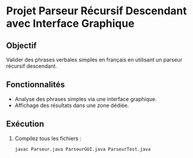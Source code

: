 # Projet Parseur Récursif Descendant avec Interface Graphique

## Objectif
Valider des phrases verbales simples en français en utilisant un parseur récursif descendant.

## Fonctionnalités
- Analyse des phrases simples via une interface graphique.
- Affichage des résultats dans une zone dédiée.

## Exécution
1. Compilez tous les fichiers :
   ```bash
   javac Parseur.java ParseurGUI.java ParseurTest.java
